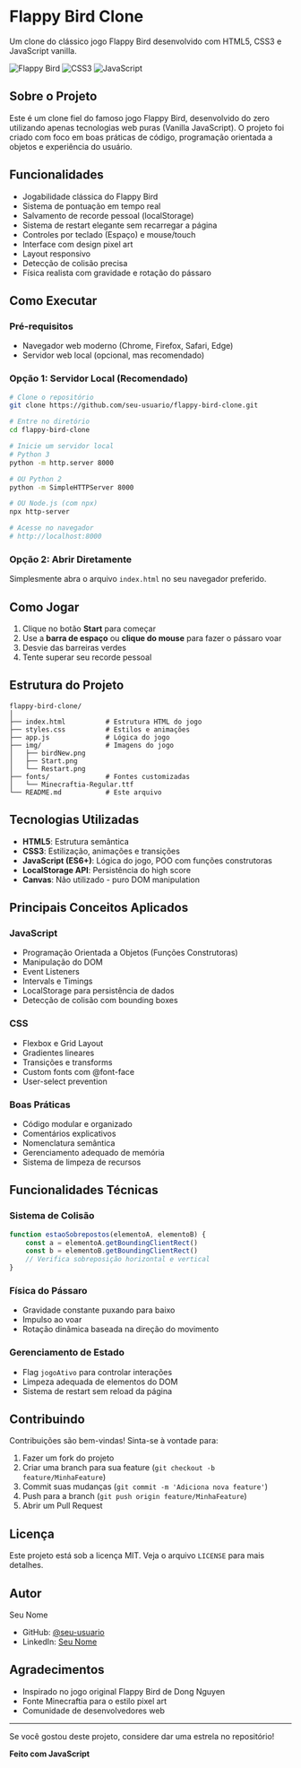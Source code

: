 # Flappy Bird Clone

Um clone do clássico jogo Flappy Bird desenvolvido com HTML5, CSS3 e JavaScript vanilla.

![Flappy Bird](https://img.shields.io/badge/HTML5-E34F26?style=for-the-badge&logo=html5&logoColor=white)
![CSS3](https://img.shields.io/badge/CSS3-1572B6?style=for-the-badge&logo=css3&logoColor=white)
![JavaScript](https://img.shields.io/badge/JavaScript-F7DF1E?style=for-the-badge&logo=javascript&logoColor=black)

## Sobre o Projeto

Este é um clone fiel do famoso jogo Flappy Bird, desenvolvido do zero utilizando apenas tecnologias web puras (Vanilla JavaScript). O projeto foi criado com foco em boas práticas de código, programação orientada a objetos e experiência do usuário.

## Funcionalidades

- Jogabilidade clássica do Flappy Bird
- Sistema de pontuação em tempo real
- Salvamento de recorde pessoal (localStorage)
- Sistema de restart elegante sem recarregar a página
- Controles por teclado (Espaço) e mouse/touch
- Interface com design pixel art
- Layout responsivo
- Detecção de colisão precisa
- Física realista com gravidade e rotação do pássaro

## Como Executar

### Pré-requisitos

- Navegador web moderno (Chrome, Firefox, Safari, Edge)
- Servidor web local (opcional, mas recomendado)

### Opção 1: Servidor Local (Recomendado)

```bash
# Clone o repositório
git clone https://github.com/seu-usuario/flappy-bird-clone.git

# Entre no diretório
cd flappy-bird-clone

# Inicie um servidor local
# Python 3
python -m http.server 8000

# OU Python 2
python -m SimpleHTTPServer 8000

# OU Node.js (com npx)
npx http-server

# Acesse no navegador
# http://localhost:8000
```

### Opção 2: Abrir Diretamente

Simplesmente abra o arquivo `index.html` no seu navegador preferido.

## Como Jogar

1. Clique no botão **Start** para começar
2. Use a **barra de espaço** ou **clique do mouse** para fazer o pássaro voar
3. Desvie das barreiras verdes
4. Tente superar seu recorde pessoal

## Estrutura do Projeto

```
flappy-bird-clone/
│
├── index.html          # Estrutura HTML do jogo
├── styles.css          # Estilos e animações
├── app.js              # Lógica do jogo
├── img/                # Imagens do jogo
│   ├── birdNew.png
│   ├── Start.png
│   └── Restart.png
├── fonts/              # Fontes customizadas
│   └── Minecraftia-Regular.ttf
└── README.md           # Este arquivo
```

## Tecnologias Utilizadas

- **HTML5**: Estrutura semântica
- **CSS3**: Estilização, animações e transições
- **JavaScript (ES6+)**: Lógica do jogo, POO com funções construtoras
- **LocalStorage API**: Persistência do high score
- **Canvas**: Não utilizado - puro DOM manipulation

## Principais Conceitos Aplicados

### JavaScript
- Programação Orientada a Objetos (Funções Construtoras)
- Manipulação do DOM
- Event Listeners
- Intervals e Timings
- LocalStorage para persistência de dados
- Detecção de colisão com bounding boxes

### CSS
- Flexbox e Grid Layout
- Gradientes lineares
- Transições e transforms
- Custom fonts com @font-face
- User-select prevention

### Boas Práticas
- Código modular e organizado
- Comentários explicativos
- Nomenclatura semântica
- Gerenciamento adequado de memória
- Sistema de limpeza de recursos

## Funcionalidades Técnicas

### Sistema de Colisão
```javascript
function estaoSobrepostos(elementoA, elementoB) {
    const a = elementoA.getBoundingClientRect()
    const b = elementoB.getBoundingClientRect()
    // Verifica sobreposição horizontal e vertical
}
```

### Física do Pássaro
- Gravidade constante puxando para baixo
- Impulso ao voar
- Rotação dinâmica baseada na direção do movimento

### Gerenciamento de Estado
- Flag `jogoAtivo` para controlar interações
- Limpeza adequada de elementos do DOM
- Sistema de restart sem reload da página

## Contribuindo

Contribuições são bem-vindas! Sinta-se à vontade para:

1. Fazer um fork do projeto
2. Criar uma branch para sua feature (`git checkout -b feature/MinhaFeature`)
3. Commit suas mudanças (`git commit -m 'Adiciona nova feature'`)
4. Push para a branch (`git push origin feature/MinhaFeature`)
5. Abrir um Pull Request

## Licença

Este projeto está sob a licença MIT. Veja o arquivo `LICENSE` para mais detalhes.

## Autor

Seu Nome
- GitHub: [@seu-usuario](https://github.com/seu-usuario)
- LinkedIn: [Seu Nome](https://linkedin.com/in/seu-perfil)

## Agradecimentos

- Inspirado no jogo original Flappy Bird de Dong Nguyen
- Fonte Minecraftia para o estilo pixel art
- Comunidade de desenvolvedores web

---

Se você gostou deste projeto, considere dar uma estrela no repositório!

**Feito com JavaScript**